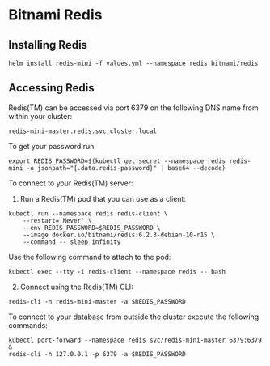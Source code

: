 # Bitnami Redis

## Installing Redis

```
helm install redis-mini -f values.yml --namespace redis bitnami/redis
```

## Accessing Redis

Redis(TM) can be accessed via port 6379 on the following DNS name from within your cluster:

```
redis-mini-master.redis.svc.cluster.local
```

To get your password run:

```
export REDIS_PASSWORD=$(kubectl get secret --namespace redis redis-mini -o jsonpath="{.data.redis-password}" | base64 --decode)
```

To connect to your Redis(TM) server:

1. Run a Redis(TM) pod that you can use as a client:

```
kubectl run --namespace redis redis-client \
    --restart='Never' \
    --env REDIS_PASSWORD=$REDIS_PASSWORD \
    --image docker.io/bitnami/redis:6.2.3-debian-10-r15 \
    --command -- sleep infinity
```

Use the following command to attach to the pod:

```
kubectl exec --tty -i redis-client --namespace redis -- bash
```

2. Connect using the Redis(TM) CLI:

```
redis-cli -h redis-mini-master -a $REDIS_PASSWORD
```

To connect to your database from outside the cluster execute the following commands:

```
kubectl port-forward --namespace redis svc/redis-mini-master 6379:6379 &
redis-cli -h 127.0.0.1 -p 6379 -a $REDIS_PASSWORD
```